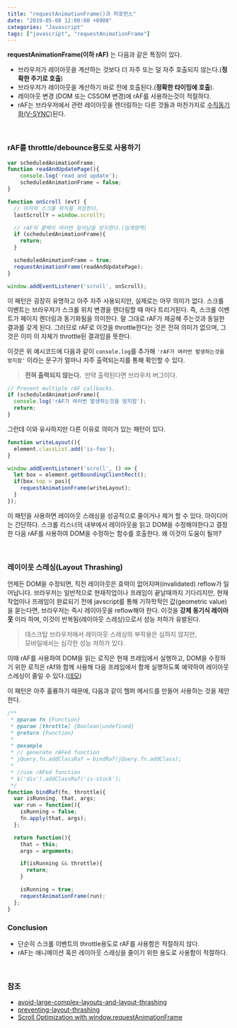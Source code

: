 ```yaml
---
title: "requestAnimationFrame()과 퍼포먼스"
date: "2019-05-08 12:00:00 +0900"
categories: "Javascript"
tags: ["javascript", "requestAnimationFrame"]
---
```


**requestAnimationFrame(이하 rAF)** 는 다음과 같은 특징이 있다.

- 브라우저가 레이아웃을 계산하는 것보다 더 자주 또는 덜 자주 호출되지 않는다.(**정확한 주기로 호출**)
- 브라우저가 레이아웃을 계산하기 바로 전에 호출된다.(**정확한 타이밍에 호출**).
- 레이아웃 변경 (DOM 또는 CSSOM 변경)에 rAF를 사용하는것이 적절하다.
- rAF는 브라우저에서 관련 레이아웃을 렌더링하는 다른 것들과 마찬가지로 [수직동기화(V-SYNC)](https://namu.wiki/w/%EC%88%98%EC%A7%81%EB%8F%99%EA%B8%B0%ED%99%94)된다.

<br>

### rAF를 throttle/debounce용도로 사용하기

```js
var scheduledAnimationFrame;
function readAndUpdatePage(){
    console.log('read and update');
    scheduledAnimationFrame = false;
}

function onScroll (evt) {
  // 마지막 스크롤 위치를 저장한다.
  lastScrollY = window.scrollY;

  // rAF의 콜백이 여러번 일어남을 방지한다.(임계영역)
  if (scheduledAnimationFrame){
    return;
  }

  scheduledAnimationFrame = true;
  requestAnimationFrame(readAndUpdatePage);
}

window.addEventListener('scroll', onScroll);
```

이 패턴은 굉장히 유명하고 아주 자주 사용되지만, 실제로는 아무 의미가 없다. 스크롤 이벤트는 브라우저가 스크롤 위치 변경을 렌더링할 때 마다 트리거된다. 즉, 스크롤 이벤트가 페이지 렌더링과 동기화됨을 의미한다. 말 그대로 rAF가 제공해 주는것과 동일한 결과를 갖게 된다. 그러므로 rAF로 이것을 throttle한다는 것은 전혀 의미가 없으며, 그것은 이미 이 자체가 throttle된 결과임을 뜻한다.

이것은 위 예시코드에 다음과 같이 `console.log`를 추가해 `'rAF가 여러번 발생하는것을 방지함'` 이라는 문구가 얼마나 자주 출력되는지를 통해 확인할 수 있다.

> **전혀 출력되지 않는다.**  만약 출력된다면 브라우저 버그이다.

```js
// Prevent multiple rAF callbacks.
if (scheduledAnimationFrame){
  console.log('rAF가 여러번 발생하는것을 방지함');
  return;
}
```

그런데 이와 유사하지만 다른 이유로 의미가 있는 패턴이 있다.

```js
function writeLayout(){
  element.classList.add('is-foo');
}

window.addEventListener('scroll', () => {
  let box = element.getBoundingClientRect();
  if(box.top > pos){
    requestAnimationFrame(writeLayout);
  }
});
```

이 패턴을 사용하면 레이아웃 스래싱을 성공적으로 줄이거나 제거 할 수 있다. 아이디어는 간단하다. 스크롤 리스너의 내부에서 레이아웃을 읽고 DOM을 수정해야한다고 결정한 다음 rAF를 사용하여 DOM을 수정하는 함수를 호출한다. 왜 이것이 도움이 될까?

<br>

### 레이이웃 스레싱(Layout Thrashing)

언제든 DOM을 수정되면, 직전 레이아웃은 효력이 없어지며(invalidated) reflow가 일어납니다. 브라우저는 일반적으로 현재작업이나 프래임이 끝날때까지 기다리지만, 현재 작업이나 프래임이 완료되기 전에 javscript를 통해 기하학적인 값(geometric value)을 묻는다면, 브라우저는 즉시 레이아웃을 reflow해야 한다. 이것을 **강제 동기식 레이아웃** 이라 하며, 이것이 반복됨(레이아웃 스레싱)으로서 성능 저하가 유발된다.

> 데스크탑 브라우저에서 레이아웃 스레싱의 부작용은 심하지 않지만,<br>모바일에서는 심각한 성능 저하가 있다.

이때 rAF를 사용하여 DOM을 읽는 로직은 현재 프레임에서 실행하고, DOM을 수정하기 위한 로직은 rAf와 함께 사용해 다음 프레임에서 함께 실행하도록 예약하여 레이아웃 스레싱이 줄일 수 있다.([데모](https://googlesamples.github.io/web-fundamentals/tools/chrome-devtools/rendering-tools/forcedsync.html))

이 패턴은 아주 훌륭하기 때문에, 다음과 같이 헬퍼 메서드를 만들어 사용하는 것을 제안한다.

```js
/**
 * @param fn {Function}
 * @param [throttle] {Boolean|undefined}
 * @return {Function}
 *
 * @example
 * // generate rAFed function
 * jQuery.fn.addClassRaf = bindRaf(jQuery.fn.addClass);
 *
 * //use rAFed function
 * $('div').addClassRaf('is-stuck');
 */
function bindRaf(fn, throttle){
  var isRunning, that, args;
  var run = function(){
    isRunning = false;
    fn.apply(that, args);
  };

  return function(){
    that = this;
    args = arguments;

    if(isRunning && throttle){
      return;
    }

    isRunning = true;
    requestAnimationFrame(run);
  };
}
```

### Conclusion

- 단순히 스크롤 이벤트의 throttle용도로 rAF를 사용함은 적절하지 않다.
- rAF는 애니메이션 혹은 레이아웃 스레싱을 줄이기 위한 용도로 사용함이 적절하다.

<br>

### 참조

- [avoid-large-complex-layouts-and-layout-thrashing](https://developers.google.com/web/fundamentals/performance/rendering/avoid-large-complex-layouts-and-layout-thrashing?hl=ko)
- [preventing-layout-thrashing](http://wilsonpage.co.uk/preventing-layout-thrashing/)
- [Scroll Optimization with window.requestAnimationFrame](https://developer.mozilla.org/en-US/docs/Web/API/Document/scroll_event#Scroll_optimization_with_window.requestAnimationFrame)